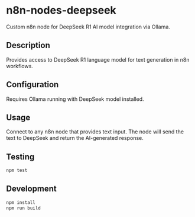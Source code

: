 # n8n-nodes-deepseek

Custom n8n node for DeepSeek R1 AI model integration via Ollama.

## Description
Provides access to DeepSeek R1 language model for text generation in n8n workflows.

## Configuration
Requires Ollama running with DeepSeek model installed.

## Usage
Connect to any n8n node that provides text input. The node will send the text to DeepSeek and return the AI-generated response.

## Testing
```bash
npm test
```

## Development
```bash
npm install
npm run build
```